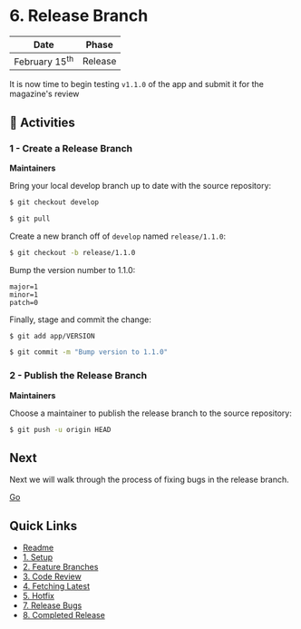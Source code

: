# 6. Release Branch

| Date | Phase |
| --- | --- |
|  February 15<sup>th</sup> | Release |

It is now time to begin testing `v1.1.0` of the app and submit it for the magazine's review

## :running: Activities

### 1 - Create a Release Branch

__Maintainers__

Bring your local develop branch up to date with the source repository:
```sh
$ git checkout develop

$ git pull
```

Create a new branch off of `develop` named `release/1.1.0`:
```sh
$ git checkout -b release/1.1.0
```

Bump the version number to 1.1.0:
```
major=1
minor=1
patch=0
```

Finally, stage and commit the change:
```sh
$ git add app/VERSION

$ git commit -m "Bump version to 1.1.0"
```

### 2 - Publish the Release Branch

__Maintainers__

Choose a maintainer to publish the release branch to the source repository:
```sh
$ git push -u origin HEAD
```

## Next

Next we will walk through the process of fixing bugs in the release branch.

[Go](7-release-bugs.md)

## Quick Links

- [Readme](../readme.md)
- [1. Setup](1-setup.md)
- [2. Feature Branches](2-feature-branches.md)
- [3. Code Review](3-code-review.md)
- [4. Fetching Latest](4-fetching-latest.md)
- [5. Hotfix](5-hotfix.md)
- [7. Release Bugs](7-release-bugs.md)
- [8. Completed Release](8-completed-release.md)
